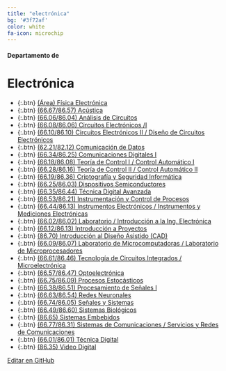 ```yaml
---
title: "electrónica"
bg: '#3f72af'
color: white
fa-icon: microchip
---
```

#### Departamento de
# Electrónica

<!---
No poner los links de t.joinchat directamente,
>>>> NO USAR https://www.protectyourlinks.com/ <<<<
En lugar de https://t.me/joinchat/SaraSasasa-sa poner j/SaraSasasa-sa
-->

*  {:.btn} [(Área) Física Electrónica](j/EX0kbupFm840MjQx)
*  {:.btn} [(66.67/86.57) Acústica](j/+Bh-kVnDwqio3MDAx)
*  {:.btn} [(66.06/86.04) Análisis de Circuitos](j/Ogw12k3ExEvv8pONk4bHPQ)
*  {:.btn} [(66.08/86.06) Circuitos Electrónicos /I](j/IQ4_wU67D9F0e3ML6B2G7Q)
*  {:.btn} [(66.10/86.10) Circuitos Electrónicos II / Diseño de Circuitos Electrónicos](j/HNkuMsdEFXBmZDdh)
*  {:.btn} [(62.21/82.12) Comunicación de Datos](j/DMszTkN3VbX6jtzAv5QPHw)
*  {:.btn} [(66.34/86.25) Comunicaciones Digitales I](j/nzdJAi1lg1U1NDE5)
*  {:.btn} [(66.18/86.08) Teoría de Control I / Control Automático I](j/oFHww5Ny-5c0YTkx)
*  {:.btn} [(66.28/86.16) Teoría de Control II / Control Automático II](j/+cMoiSo-YqzBjNmIx)
*  {:.btn} [(66.19/86.36) Criptografía y Seguridad Informática](j/RtIFfhut_eS9uSPFcNf1Kw)
*  {:.btn} [(66.25/86.03) Dispositivos Semiconductores](j/DMszTlNF4hsAaoRpw3IVkg)
*  {:.btn} [(66.35/86.44) Técnica Digital Avanzada](j/+c91tHwYvRzAwNjVh)
*  {:.btn} [(66.53/86.21) Instrumentación y Control de Procesos](j/88sBvCJUOPE1YWIx)
*  {:.btn} [(66.44/86.13) Instrumentos Electrónicos / Instrumentos y Mediciones Electrónicas](j/eyXuTLSbje02NDgx)
*  {:.btn} [(66.02/86.02) Laboratorio / Introducción a la Ing. Electrónica](j/NONsfET3Mm5S7HXnPI4K3w)
*  {:.btn} [(66.12/86.13) Introducción a Proyectos](j/AIm8IgGYNNNjZTQx)
*  {:.btn} [(86.70) Introducción al Diseño Asistido (CAD)](j/_mJONSwsZtw2MDYx)
*  {:.btn} [(66.09/86.07) Laboratorio de Microcomputadoras / Laboratorio de Microprocesadores](j/DMszThlENqXmSQCkXMy2sA)
*  {:.btn} [(66.61/86.46) Tecnología de Circuitos Integrados / Microelectrónica](j/CkvBmqUZlCs0MTNh)
*  {:.btn} [(66.57/86.47) Optoelectrónica](j/XoeO_asHYVdmNzIx)
*  {:.btn} [(66.75/86.09) Procesos Estocásticos](j/xdqRmzXONsowMTYx)
*  {:.btn} [(66.38/86.51) Procesamiento de Señales I](j/BGf_lAGuveoxMDlh)
*  {:.btn} [(66.63/86.54) Redes Neuronales](j/BxPhQ8thIIA2MjVh)
*  {:.btn} [(66.74/86.05) Señales y Sistemas](j/DMszTk0T-76GU5PAZwraJw)
*  {:.btn} [(66.49/86.60) Sistemas Biológicos](j/mcQXlmp2mbJiY2Ix)
*  {:.btn} [(86.65) Sistemas Embebidos](j/1D6R2peJrpozNzVh)
*  {:.btn} [(66.77/86.31) Sistemas de Comunicaciones / Servicios y Redes de Comunicaciones](j/Bje_FbBY2JJmYjcx)
*  {:.btn} [(66.01/86.01) Técnica Digital](j/5AHHpHW0vmxkMGMx)
*  {:.btn} [(86.35) Video Digital](j/+gRMPlxYPtogwNzkx)

<span class="editongithub">
	<a href="{{site.github.repository_url}}/blob/master/{{page.path}}">
		<i class="fas fa-pen"></i> Editar en GitHub
	</a>
</span>
